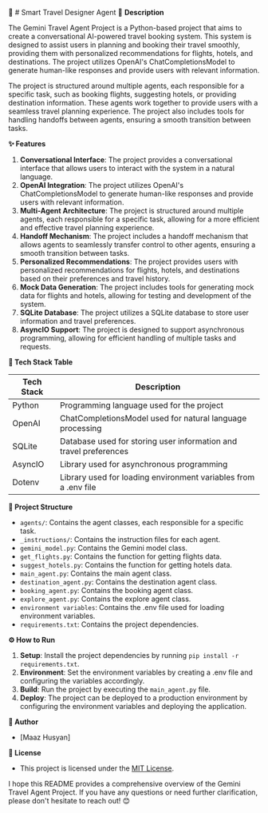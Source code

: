 🚀 # Smart Travel Designer Agent
📖 **Description**

The Gemini Travel Agent Project is a Python-based project that aims to create a conversational AI-powered travel booking system. This system is designed to assist users in planning and booking their travel smoothly, providing them with personalized recommendations for flights, hotels, and destinations. The project utilizes OpenAI's ChatCompletionsModel to generate human-like responses and provide users with relevant information.

The project is structured around multiple agents, each responsible for a specific task, such as booking flights, suggesting hotels, or providing destination information. These agents work together to provide users with a seamless travel planning experience. The project also includes tools for handling handoffs between agents, ensuring a smooth transition between tasks.

**✨ Features**

1. **Conversational Interface**: The project provides a conversational interface that allows users to interact with the system in a natural language.
2. **OpenAI Integration**: The project utilizes OpenAI's ChatCompletionsModel to generate human-like responses and provide users with relevant information.
3. **Multi-Agent Architecture**: The project is structured around multiple agents, each responsible for a specific task, allowing for a more efficient and effective travel planning experience.
4. **Handoff Mechanism**: The project includes a handoff mechanism that allows agents to seamlessly transfer control to other agents, ensuring a smooth transition between tasks.
5. **Personalized Recommendations**: The project provides users with personalized recommendations for flights, hotels, and destinations based on their preferences and travel history.
6. **Mock Data Generation**: The project includes tools for generating mock data for flights and hotels, allowing for testing and development of the system.
7. **SQLite Database**: The project utilizes a SQLite database to store user information and travel preferences.
8. **AsyncIO Support**: The project is designed to support asynchronous programming, allowing for efficient handling of multiple tasks and requests.

**🧰 Tech Stack Table**

| Tech Stack | Description |
| --- | --- |
| Python | Programming language used for the project |
| OpenAI | ChatCompletionsModel used for natural language processing |
| SQLite | Database used for storing user information and travel preferences |
| AsyncIO | Library used for asynchronous programming |
| Dotenv | Library used for loading environment variables from a .env file |

**📁 Project Structure**

* `agents/`: Contains the agent classes, each responsible for a specific task.
* `_instructions/`: Contains the instruction files for each agent.
* `gemini_model.py`: Contains the Gemini model class.
* `get_flights.py`: Contains the function for getting flights data.
* `suggest_hotels.py`: Contains the function for getting hotels data.
* `main_agent.py`: Contains the main agent class.
* `destination_agent.py`: Contains the destination agent class.
* `booking_agent.py`: Contains the booking agent class.
* `explore_agent.py`: Contains the explore agent class.
* `environment variables`: Contains the .env file used for loading environment variables.
* `requirements.txt`: Contains the project dependencies.

**⚙️ How to Run**

1. **Setup**: Install the project dependencies by running `pip install -r requirements.txt`.
2. **Environment**: Set the environment variables by creating a .env file and configuring the variables accordingly.
3. **Build**: Run the project by executing the `main_agent.py` file.
4. **Deploy**: The project can be deployed to a production environment by configuring the environment variables and deploying the application.

**👤 Author**

* [Maaz Husyan]

**📝 License**

* This project is licensed under the [MIT License](https://opensource.org/licenses/MIT).

I hope this README provides a comprehensive overview of the Gemini Travel Agent Project. If you have any questions or need further clarification, please don't hesitate to reach out! 😊
